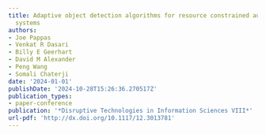 ```yaml
---
title: Adaptive object detection algorithms for resource constrained autonomous robotic
  systems
authors:
- Joe Pappas
- Venkat R Dasari
- Billy E Geerhart
- David M Alexander
- Peng Wang
- Somali Chaterji
date: '2024-01-01'
publishDate: '2024-10-28T15:26:36.270517Z'
publication_types:
- paper-conference
publication: '*Disruptive Technologies in Information Sciences VIII*'
url-pdf: 'http://dx.doi.org/10.1117/12.3013781'
---
```

